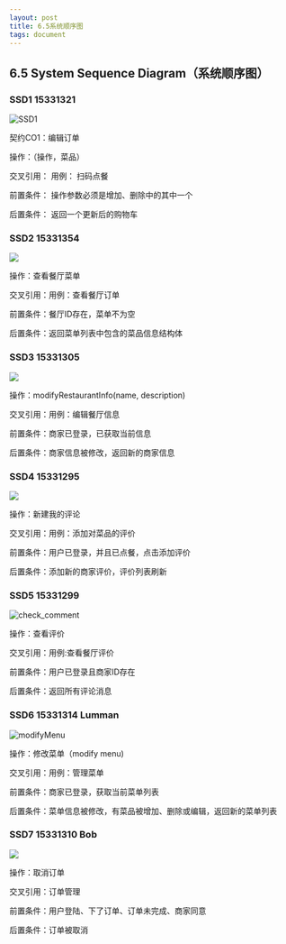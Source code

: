 ```yaml
---
layout: post
title: 6.5系统顺序图
tags: document
---
```


## 6.5 System Sequence Diagram（系统顺序图）

### SSD1 15331321

![SSD1](https://raw.githubusercontent.com/ChickenDinner8/ChickenDinner8.github.io/master/public/img/Rayman/SSD1.png)

契约CO1：编辑订单

操作：（操作，菜品）

交叉引用： 用例： 扫码点餐

前置条件： 操作参数必须是增加、删除中的其中一个

后置条件： 返回一个更新后的购物车



### SSD2 15331354

![](https://github.com/ChickenDinner8/ChickenDinner8.github.io/blob/master/public/img/Yang/Eat点点系统顺序图.png?raw=true)

操作：查看餐厅菜单

交叉引用：用例：查看餐厅订单

前置条件：餐厅ID存在，菜单不为空

后置条件：返回菜单列表中包含的菜品信息结构体



### SSD3 15331305

![](https://github.com/ChickenDinner8/ChickenDinner8.github.io/blob/master/public/img/lun/eatdd.png?raw=true)

操作：modifyRestaurantInfo(name, description)

交叉引用：用例：编辑餐厅信息

前置条件：商家已登录，已获取当前信息

后置条件：商家信息被修改，返回新的商家信息



### SSD4 15331295

![](https://github.com/ChickenDinner8/ChickenDinner8.github.io/blob/master/public/img/pomelo/%E7%B3%BB%E5%88%86%E9%A1%BA%E5%BA%8F%E5%9B%BE-%E8%AF%84%E4%BB%B7.png?raw=true)

操作：新建我的评论

交叉引用：用例：添加对菜品的评价

前置条件：用户已登录，并且已点餐，点击添加评价

后置条件：添加新的商家评价，评价列表刷新


### SSD5 15331299

![check_comment](https://raw.githubusercontent.com/ChickenDinner8/ChickenDinner8.github.io/master/public/img/WE_J/check_comment.png)

操作：查看评价

交叉引用：用例:查看餐厅评价

前置条件：用户已登录且商家ID存在

后置条件：返回所有评论消息


### SSD6 15331314 Lumman

![modifyMenu](https://raw.githubusercontent.com/ChickenDinner8/ChickenDinner8.github.io/master/public/img/lumman/ssd.png)

操作：修改菜单（modify menu)

交叉引用：用例：管理菜单

前置条件：商家已登录，获取当前菜单列表

后置条件：菜单信息被修改，有菜品被增加、删除或编辑，返回新的菜单列表

### SSD7 15331310 Bob

![](https://github.com/ChickenDinner8/ChickenDinner8.github.io/blob/master/public/img/bowen/SSD.png?raw=true)

操作：取消订单

交叉引用：订单管理

前置条件：用户登陆、下了订单、订单未完成、商家同意

后置条件：订单被取消
